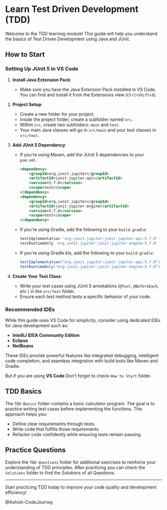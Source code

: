 # Learn Test Driven Development (TDD)

Welcome to the TDD learning module! This guide will help you understand the basics of Test Driven Development using Java and JUnit.

## How to Start

### Setting Up JUnit 5 in VS Code

1. **Install Java Extension Pack**: 
   - Make sure you have the Java Extension Pack installed in VS Code. You can find and install it from the Extensions view (`Ctrl+Shift+X`).

2. **Project Setup**:
   - Create a new folder for your project.
   - Inside the project folder, create a subfolder named `src`.
   - Within `src`, create two subfolders: `main` and `test`.
   - Your main Java classes will go in `src/main` and your test classes in `src/test`.

3. **Add JUnit 5 Dependency**:
   - If you're using Maven, add the JUnit 5 dependencies to your `pom.xml`.
     ```xml
     <dependency>
         <groupId>org.junit.jupiter</groupId>
         <artifactId>junit-jupiter-api</artifactId>
         <version>5.7.0</version>
         <scope>test</scope>
     </dependency>
     <dependency>
         <groupId>org.junit.jupiter</groupId>
         <artifactId>junit-jupiter-engine</artifactId>
         <version>5.7.0</version>
         <scope>test</scope>
     </dependency>
     ```
   - If you're using Gradle, add the following to your `build.gradle`:
     ```groovy
     testImplementation 'org.junit.jupiter:junit-jupiter-api:5.7.0'
     testRuntimeOnly 'org.junit.jupiter:junit-jupiter-engine:5.7.0'
     ```

   - If you're using Gradle.kts, add the following to your `build.gradle`:
     ```groovy
     testImplementation("org.junit.jupiter:junit-jupiter-api:5.7.0")
     testRuntimeOnly("org.junit.jupiter:junit-jupiter-engine:5.7.0")
     ```
     

4. **Create Your Test Class**:
   - Write your test cases using JUnit 5 annotations (`@Test`, `@BeforeEach`, etc.) in the `src/test` folder.
   - Ensure each test method tests a specific behavior of your code.

### Recommended IDEs

While this guide uses VS Code for simplicity, consider using dedicated IDEs for Java development such as:
- **IntelliJ IDEA Community Edition**
- **Eclipse**
- **NetBeans**

These IDEs provide powerful features like integrated debugging, intelligent code completion, and seamless integration with build tools like Maven and Gradle.

But if you are using **VS Code** Don't forget to check `How to Start` folder.

## TDD Basics

The `TDD-Basics` folder contains a basic calculator program. The goal is to practice writing test cases before implementing the functions. This approach helps you:
- Define clear requirements through tests.
- Write code that fulfills those requirements.
- Refactor code confidently while ensuring tests remain passing.

## Practice Questions

Explore the `TDD-Questions` folder for additional exercises to reinforce your understanding of TDD principles.
After practicing you can check the `Solutions` folder to find the Solutions of all Questions.

---

Start practicing TDD today to improve your code quality and development efficiency!

@Ashish-CodeJourney

